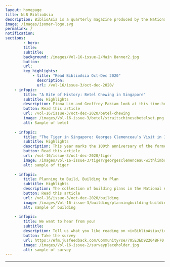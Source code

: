 ```yaml
---
layout: homepage
title: NLB BiblioAsia
description: BiblioAsia is a quarterly magazine produced by the National Library of Singapore
image: /images/isomer-logo.svg
permalink: /
notification: 
sections:
        - hero:
        title: 
        subtitle:
        background: /images/Vol-16-issue-2/Main Banner2.jpg
        button:
        url:
        key_highlights:
            - title: "Read BiblioAsia Oct-Dec 2020"
              description:
              url: /vol-16/issue-3/oct-dec-2020/
    - infopic:
        title: "A Bite of History: Betel Chewing in Singapore"
        subtitle: Highlights
        description: Fiona Lim and Geoffrey Pakiam look at this time-honoured tradition – once a mainstay in Malay, Indian and Peranakan homes – that has since fallen out of fashion.
        button: Read this article
        url: /vol-16/issue-3/oct-dec-2020/betel-chewing
        image: /images/Vol-16-issue-3/betel/straitschinesebetelset.png
        alt: Sample of betel
        
    - infopic:
        title: "The Tiger in Singapore: Georges Clemenceau’s Visit in 1920"
        subtitle: Highlights
        description: This year marks the 100th anniversary of the former French premier’s visit to Singapore. Lim Tin Seng has the details.
        button: Read this article
        url: /vol-16/issue-3/oct-dec-2020/tiger
        image: /images/Vol-16-issue-3/tiger/georgesclemenceau-withlimboonkeng.jpg
        alt: sample of tiger
    
    - infopic:
        title: Planning to Build, Building to Plan
        subtitle: Highlights
        description: The collection of building plans in the National Archives of Singapore is a treasure trove of information about the history of urban Singapore, says Yap Jo Lin.
        button: Read this article
        url: /vol-16/issue-3/oct-dec-2020/building
        image: /images/Vol-16-issue-3/building/planningbuilding-buildingsplan.jpg
        alt: sample of building
        
    - infopic:
        title: We want to hear from you!
        subtitle:
        description: Tell us what you like reading on <i>BiblioAsia</i>. Take part in our readership survey.
        button: Take the survey
        url: https://efm.jusfeedback.com/Community/se/705E3ED92204BF70
        image: /images/Vol-16-issue-2/surveyplaceholder.jpg
        alt: sample of survey
---
```

---
